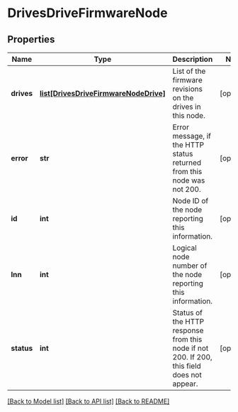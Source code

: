 # DrivesDriveFirmwareNode

## Properties
Name | Type | Description | Notes
------------ | ------------- | ------------- | -------------
**drives** | [**list[DrivesDriveFirmwareNodeDrive]**](DrivesDriveFirmwareNodeDrive.md) | List of the firmware revisions on the drives in this node. | [optional] 
**error** | **str** | Error message, if the HTTP status returned from this node was not 200. | [optional] 
**id** | **int** | Node ID of the node reporting this information. | [optional] 
**lnn** | **int** | Logical node number of the node reporting this information. | [optional] 
**status** | **int** | Status of the HTTP response from this node if not 200.  If 200, this field does not appear. | [optional] 

[[Back to Model list]](../README.md#documentation-for-models) [[Back to API list]](../README.md#documentation-for-api-endpoints) [[Back to README]](../README.md)


